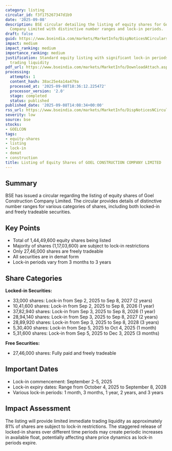```yaml
---
category: listing
circular_id: f3f175267347d1b9
date: '2025-09-08'
description: BSE circular detailing the listing of equity shares for Goel Construction
  Company Limited with distinctive number ranges and lock-in periods.
draft: false
guid: https://www.bseindia.com/markets/MarketInfo/DispNoticesNCirculars.aspx?Noticeid={1E27E228-27D6-4D9B-ADFC-C43EC14A0956}&noticeno=20250908-28&dt=09/08/2025&icount=28&totcount=48&flag=0
impact: medium
impact_ranking: medium
importance_ranking: medium
justification: Standard equity listing with significant lock-in periods affecting
  trading liquidity
pdf_url: https://www.bseindia.com/markets/MarketInfo/DownloadAttach.aspx?id=20250908-28&attachedId=b5a3676e-5591-465c-b4a8-2c5798ff50df
processing:
  attempts: 1
  content_hash: 38ac25e4a14a479a
  processed_at: '2025-09-08T18:36:12.225472'
  processor_version: '2.0'
  stage: completed
  status: published
published_date: '2025-09-08T14:08:34+00:00'
rss_url: https://www.bseindia.com/markets/MarketInfo/DispNoticesNCirculars.aspx?Noticeid={1E27E228-27D6-4D9B-ADFC-C43EC14A0956}&noticeno=20250908-28&dt=09/08/2025&icount=28&totcount=48&flag=0
severity: low
source: bse
stocks:
- GOELCON
tags:
- equity-shares
- listing
- lock-in
- demat
- construction
title: Listing of Equity Shares of GOEL CONSTRUCTION COMPANY LIMITED
---
```


## Summary

BSE has issued a circular regarding the listing of equity shares of Goel Construction Company Limited. The circular provides details of distinctive number ranges for various categories of shares, including both locked-in and freely tradeable securities.

## Key Points

- Total of 1,44,49,600 equity shares being listed
- Majority of shares (1,17,03,600) are subject to lock-in restrictions
- Only 27,46,000 shares are freely tradeable
- All securities are in demat form
- Lock-in periods vary from 3 months to 3 years

## Share Categories

**Locked-in Securities:**
- 33,000 shares: Lock-in from Sep 2, 2025 to Sep 8, 2027 (2 years)
- 10,41,600 shares: Lock-in from Sep 2, 2025 to Sep 8, 2026 (1 year)
- 37,82,940 shares: Lock-in from Sep 3, 2025 to Sep 8, 2026 (1 year)
- 28,94,140 shares: Lock-in from Sep 3, 2025 to Sep 8, 2027 (2 years)
- 28,89,920 shares: Lock-in from Sep 3, 2025 to Sep 8, 2028 (3 years)
- 5,30,400 shares: Lock-in from Sep 5, 2025 to Oct 4, 2025 (1 month)
- 5,31,600 shares: Lock-in from Sep 5, 2025 to Dec 3, 2025 (3 months)

**Free Securities:**
- 27,46,000 shares: Fully paid and freely tradeable

## Important Dates

- Lock-in commencement: September 2-5, 2025
- Lock-in expiry dates: Range from October 4, 2025 to September 8, 2028
- Various lock-in periods: 1 month, 3 months, 1 year, 2 years, and 3 years

## Impact Assessment

The listing will provide limited immediate trading liquidity as approximately 81% of shares are subject to lock-in restrictions. The staggered release of locked-in shares over different time periods may create periodic increases in available float, potentially affecting share price dynamics as lock-in periods expire.